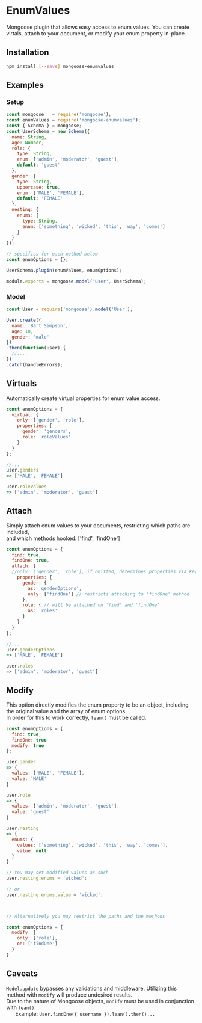 
# EnumValues 

Mongoose plugin that allows easy access to enum values. You can create virtals, attach to your document, or modify your enum property in-place.


## Installation 

```bash 
npm install [--save] mongoose-enumvalues
```

## Examples 
### Setup 

```javascript 
const mongoose   = require('mongoose'); 
const enumValues = require('mongoose-enumvalues');
const { Schema } = mongoose;
const UserSchema = new Schema({
  name: String,
  age: Number,
  role: {
    type: String,
    enum: ['admin', 'moderator', 'guest'],
    default: 'guest'
  },
  gender: {
    type: String,
    uppercase: true,
    enum: ['MALE', 'FEMALE'],
    default: 'FEMALE'
  },
  nesting: {
    enums: {
      type: String,
      enum: ['something', 'wicked', 'this', 'way', 'comes']
    }
  }
});

// specifics for each method below
const enumOptions = {};

UserSchema.plugin(enumValues, enumOptions);

module.exports = mongoose.model('User', UserSchema);
```
### Model
```javascript 
const User = require('mongoose').model('User');

User.create({
  name: 'Bart Simpson',
  age: 10,
  gender: 'male'
})
.then(function(user) {
  //....
})
.catch(handleErrors);
```


## Virtuals 
  Automatically create virtual properties for enum value access.

```javascript 
const enumOptions = {
  virtual: {
    only: ['gender', 'role'], 
    properties: {
      gender: 'genders',
      role: 'roleValues'
    }
  }
};

//...
user.genders 
=> ['MALE', 'FEMALE']

user.roleValues
=> ['admin', 'moderator', 'guest']
```


## Attach
  Simply attach enum values to your documents, restricting which paths are included,    
  and which methods hooked: ['find', 'findOne']

```javascript 
const enumOptions = {
  find: true, 
  findOne: true,
  attach: {
  //only: ['gender', 'role'], if omitted, determines properties via keys
    properties: {
      gender: {
        as: 'genderOptions',
        only: ['findOne'] // restricts attaching to 'findOne' method
      },
      role: { // will be attached on 'find' and 'findOne'
        as: 'roles'
      }
    }
  }
};

//...
user.genderOptions
=> ['MALE', 'FEMALE']

user.roles
=> ['admin', 'moderator', 'guest']
```

## Modify 
  This option directly modifies the enum property to be an object, including the original value and the array of enum options.    
  In order for this to work correctly, `lean()` must be called.

```javascript 
const enumOptions = {
  find: true, 
  findOne: true
  modify: true
};

user.gender 
=> {
  values: ['MALE', 'FEMALE'],
  value: 'MALE'
}

user.role
=> {
  values: ['admin', 'moderator', 'guest'],
  value: 'guest'
}

user.nesting
=> {
  enums: {
    values: ['something', 'wicked', 'this', 'way', 'comes'],
    value: null
  }
}

// You may set modified values as such 
user.nesting.enums = 'wicked';

// or 
user.nesting.enums.value = 'wicked';



// Alternatively you may restrict the paths and the methods 

const enumOptions = {
  modify: {
    only: ['role'],
    on: ['findOne']
  }
}
```

## Caveats 
  `Model.update` bypasses any validations and middleware. Utilizing this method with `modify` will produce undesired results.    
  Due to the nature of Mongoose objects, `modify` must be used in conjunction with `lean()`.    
  &nbsp;&nbsp;&nbsp;&nbsp;&nbsp;&nbsp;Example: `User.findOne({ username }).lean().then()...`

